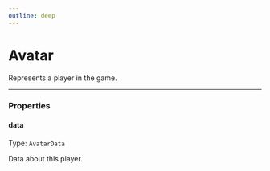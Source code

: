 ```yaml
---
outline: deep
---
```


# Avatar

Represents a player in the game.

---

### Properties

#### data

Type: `AvatarData`

Data about this player.

